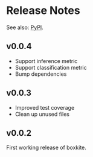 # Release Notes

See also: [PyPI](https://pypi.org/project/boxkite/).

## v0.0.4

- Support inference metric
- Support classification metric
- Bump dependencies

## v0.0.3

- Improved test coverage
- Clean up unused files

## v0.0.2

First working release of boxkite.
